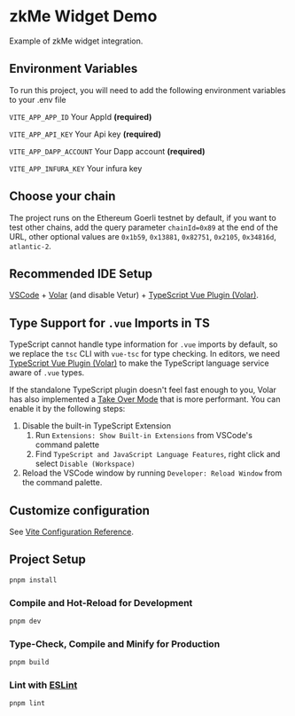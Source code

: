 # zkMe Widget Demo

Example of zkMe widget integration.

## Environment Variables

To run this project, you will need to add the following environment variables to your .env file

`VITE_APP_APP_ID` Your AppId **(required)**

`VITE_APP_API_KEY` Your Api key **(required)**

`VITE_APP_DAPP_ACCOUNT` Your Dapp account **(required)**

`VITE_APP_INFURA_KEY` Your infura key

## Choose your chain

The project runs on the Ethereum Goerli testnet by default, if you want to test other chains, add the query parameter `chainId=0x89` at the end of the URL, other optional values are `0x1b59`, `0x13881`, `0x82751`, `0x2105`, `0x34816d`, `atlantic-2`.

## Recommended IDE Setup

[VSCode](https://code.visualstudio.com/) + [Volar](https://marketplace.visualstudio.com/items?itemName=Vue.volar) (and disable Vetur) + [TypeScript Vue Plugin (Volar)](https://marketplace.visualstudio.com/items?itemName=Vue.vscode-typescript-vue-plugin).

## Type Support for `.vue` Imports in TS

TypeScript cannot handle type information for `.vue` imports by default, so we replace the `tsc` CLI with `vue-tsc` for type checking. In editors, we need [TypeScript Vue Plugin (Volar)](https://marketplace.visualstudio.com/items?itemName=Vue.vscode-typescript-vue-plugin) to make the TypeScript language service aware of `.vue` types.

If the standalone TypeScript plugin doesn't feel fast enough to you, Volar has also implemented a [Take Over Mode](https://github.com/johnsoncodehk/volar/discussions/471#discussioncomment-1361669) that is more performant. You can enable it by the following steps:

1. Disable the built-in TypeScript Extension
    1) Run `Extensions: Show Built-in Extensions` from VSCode's command palette
    2) Find `TypeScript and JavaScript Language Features`, right click and select `Disable (Workspace)`
2. Reload the VSCode window by running `Developer: Reload Window` from the command palette.

## Customize configuration

See [Vite Configuration Reference](https://vitejs.dev/config/).

## Project Setup

```sh
pnpm install
```

### Compile and Hot-Reload for Development

```sh
pnpm dev
```

### Type-Check, Compile and Minify for Production

```sh
pnpm build
```

### Lint with [ESLint](https://eslint.org/)

```sh
pnpm lint
```
